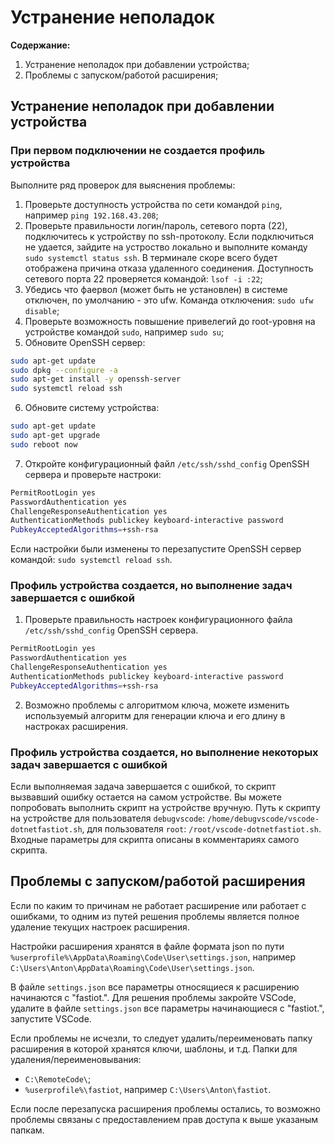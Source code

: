 # Устранение неполадок

**Содержание:**

1. Устранение неполадок при добавлении устройства;
2. Проблемы с запуском/работой расширения;

## Устранение неполадок при добавлении устройства

### При первом подключении не создается профиль устройства

Выполните ряд проверок для выяснения проблемы:

1. Проверьте доступность устройства по сети командой `ping`, например `ping 192.168.43.208`;
2. Проверьте правильности логин/пароль, сетевого порта (22), подключитесь к устройству по ssh-протоколу. Если подключиться не удается, зайдите на устроство локально и выполните команду `sudo systemctl status ssh`. В терминале скоре всего будет отображена причина отказа удаленного соединения. Доступность сетевого порта 22 проверяется командой: `lsof -i :22`;
3. Убедись что фаервол (может быть не установлен) в системе отключен, по умолчанию - это ufw. Команда отключения: `sudo ufw disable`;
4. Проверьте возможность повышение привелегий до root-уровня на устройстве командой `sudo`, например `sudo su`;
5. Обновите OpenSSH сервер:

```bash
sudo apt-get update
sudo dpkg --configure -a
sudo apt-get install -y openssh-server
sudo systemctl reload ssh
```

6. Обновите систему устройства:

```bash
sudo apt-get update
sudo apt-get upgrade
sudo reboot now
```

7. Откройте конфигурационный файл `/etc/ssh/sshd_config` OpenSSH сервера и проверьте настроки:

```bash
PermitRootLogin yes
PasswordAuthentication yes
ChallengeResponseAuthentication yes
AuthenticationMethods publickey keyboard-interactive password
PubkeyAcceptedAlgorithms=+ssh-rsa
```

Если настройки были изменены то перезапустите OpenSSH сервер командой: `sudo systemctl reload ssh`.

### Профиль устройства создается, но выполнение задач завершается с ошибкой

1. Проверьте правильность настроек конфигурационного файла `/etc/ssh/sshd_config` OpenSSH сервера.

```bash
PermitRootLogin yes
PasswordAuthentication yes
ChallengeResponseAuthentication yes
AuthenticationMethods publickey keyboard-interactive password
PubkeyAcceptedAlgorithms=+ssh-rsa
```

2. Возможно проблемы с алгоритмом ключа, можете изменить используемый алгоритм для генерации ключа и его длину в настроках расширения.

### Профиль устройства создается, но выполнение некоторых задач завершается с ошибкой

Если выполняемая задача завершается с ошибкой, то скрипт вызвавший ошибку остается на самом устройстве. Вы можете попробовать выполнить скрипт на устройстве вручную. Путь к скрипту на устройстве для пользователя `debugvscode`: `/home/debugvscode/vscode-dotnetfastiot.sh`, для пользователя `root`: `/root/vscode-dotnetfastiot.sh`. Входные параметры для скрипта описаны в комментариях самого скрипта.

## Проблемы с запуском/работой расширения

Если по каким то причинам не работает расширение или работает с ошибками, то одним из путей решения проблемы является полное удаление текущих настроек расширения.

Настройки расширения хранятся в файле формата json по пути `%userprofile%\AppData\Roaming\Code\User\settings.json`, например `C:\Users\Anton\AppData\Roaming\Code\User\settings.json`.

В файле `settings.json` все параметры относящиеся к расширению начинаются с "fastiot.". Для решения проблемы закройте VSCode, удалите в файле `settings.json` все параметры начинающиеся с "fastiot.", запустите VSCode.

Если проблемы не исчезли, то следует удалить/переименовать папку расширения в которой хранятся ключи, шаблоны, и т.д. Папки для удаления/переименовывания:

- `C:\RemoteCode\`;
- `%userprofile%\fastiot`, например `C:\Users\Anton\fastiot`.

Если после перезапуска расширения проблемы остались, то возможно проблемы связаны с предоставлением прав доступа к выше указаным папкам.
